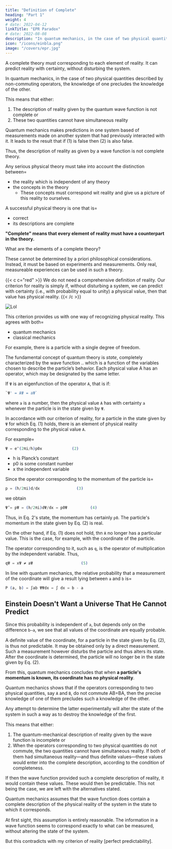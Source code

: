 ```yaml
---
title: "Definition of Complete"
heading: "Part 1"
weight: 4
# date: 2022-04-12
linkTitle: "EPR Paradox"
# date: 2022-08-08
description: "In quantum mechanics, in the case of two physical quantities described by non-commuting operators, the knowledge of one precludes the knowledge of the other"
icon: "/icons/einbla.png"
image: "/covers/epr.jpg"
---
```



<!--               A. EINSTEIN, B. PODOLSKY AND N. ROSEN, Institute for Advanced Study, Princeton, New Jersey
                                                  (Received March 25, 1935) -->

A complete theory must corresponding to each element of reality. It can predict <!-- A sufﬁcient condition for the --> reality <!-- of a physical quantity is the possibility of predicting it --> with certainty, without disturbing the system. 

In quantum mechanics, in the case of two physical quantities described by non-commuting operators, the knowledge of one precludes the knowledge of the other. 

This means that either:

1. The description of reality given by the quantum wave function is not complete or
2. These two quantities cannot have simultaneous reality 

Quantum mechanics makes predictions in one system based of measurements made on another system that had previously interacted with it.  It leads to the result that if (1) is false then (2) is also false. 

Thus, the description of reality as given by a wave function is not complete theory.

Any serious physical theory must take into account the distinction between= 
- the reality which is independent of any theory
- the <!-- physical  -->concepts <!-- with which the --> in the theory 
  - These concepts must correspond wit reality and give us a picture of this reality to ourselves. 

A successful physical theory is one that is= 
- correct
- its descriptions are complete

**"Complete" means that every element of reality must have a counterpart in the theory.** 

What are the elements of a complete theory? 

These cannot be determined by a priori philosophical considerations. Instead, it must be based on experiments and measurements.   Only real, measureable experiences can be used in such a theory.  

<!-- We next ask It is the  second question that we wish to consider here, as  applied to quantum mechanics.  -->

{{< c c="red" >}}
We do not need a comprehensive deﬁnition of reality. Our criterion for reality is simply if, without disturbing a system, we can predict with certainty (i.e., with probability equal to unity) a physical value, then that value has  physical reality.
{{< /c >}}

![Lol](/icons/einbla.png)

This criterion <!-- is far from exhausting all possible ways of recognizing a physical reality, at least --> provides us with one way of recognizing physical reality. This agrees with both= 
- quantum mechanics
- classical mechanics


For example, there is a particle  <!-- merely as a sufﬁcient, condition of reality, this  quantum—mechanical ideas of reality. To illustrate the ideas involved let us consider                                                                P(a,b)=.fbtlgldx=fbdx=b——a.               (6) the quantum—mechanical description of the a behavior of a particle having --> with a single degree of freedom. 

The fundamental concept of quantum theory is *state*, completely characterized by the wave function .. which is a function of the variables chosen to describe the particle’s behavior. Each physical value A has an operator, which may be designated by the same letter.

If `Ψ` is  an eigenfunction of the operator `A`, that is if:

```elixir
`Ψ' = AΨ = aΨ`
```

where `a` is a number, then the physical value `A` has with certainty `a` whenever the particle is in the state given by `Ψ`. 

In accordance with our criterion of reality, for a particle in the state given by `Ψ` for which Eq. (1) holds, there is an element of physical reality corresponding to the physical value `A`. 

For example= 

```elixir
Ψ = e^(2πi/h)p0x             (2)   
```

- h is Planck’s constant
- p0 is some constant number
- x the independent variable

Since the operator corresponding to the momentum of the particle is= 

```elixir
p = (h/2πi)d/dx                (3)   
```

we obtain                                             

```elixir
Ψ’= pΨ = (h/2πi)dΨ/dx = p0Ψ          (4)
```

Thus, in Eq. 2's state, the momentum has certainly `p0`. The particle's momentum in the state given by Eq. (2) is real.   

On the other hand, if Eq. (1) does not hold, thn `A` no longer has a particular value. This is the case, for example, with the coordinate of the particle. 

The operator corresponding to it, such as `q`, is the operator of multiplication by the independent variable. Thus, 

```elixir
qΨ = xΨ ≠ aΨ                     (5)   
```        

In line with quantum mechanics, the relative probability that a measurement of the coordinate will give a result lying between `a` and `b` is=  

```elixir
P (a, b) = ∫ab ΨΨdx = ∫ dx = b - a
```


## Einstein Doesn't Want a Universe That He Cannot Predict 

Since this probability is independent of `a`, but depends only on the difference `b—a`, we see that all values of the coordinate are equally probable.  

A deﬁnite value of the coordinate, for a particle in the state given by Eq. (2), is thus not predictable. It may be obtained only by a direct measurement. Such a measurement however disturbs the particle and thus alters its state. After the coordinate is determined, the particle will no longer be in the state given by Eq. (2). 

From this, quantum mechanics concludes that when **a particle's momentum is known, its coordinate has no physical reality**.

Quantum mechanics shows that if the operators corresponding to two physical quantities, say `A` and `B`, do not commute AB=BA, then the precise knowledge of one of them precludes such a knowledge of the other. 

Any attempt to determine the latter experimentally will alter the state of the system in such a way as to destroy the knowledge of the ﬁrst.

This means that either:

1. The quantum-mechanical description of reality given by the wave function is incomplete or
2. When the operators corresponding to two physical quantities do not commute, the two quantities cannot have simultaneous reality. If both of them had simultaneous reality—and thus deﬁnite values—these values would enter into the complete description, according to the condition of completeness. 

If then the wave function provided such a complete description of reality, it would contain these values. These would then be predictable. This not being the case, we are left with the alternatives stated.

Quantum mechanics assumes that the wave function does contain a complete description of the physical reality of the system in the state to which it corresponds.

At ﬁrst sight, this assumption is entirely reasonable. The information in a wave function seems to correspond exactly to what can be measured, without altering the state of the system. 

But this contradicts with my <!-- We shall show, however, that this assumption, together with the --> criterion of reality [perfect predictability].